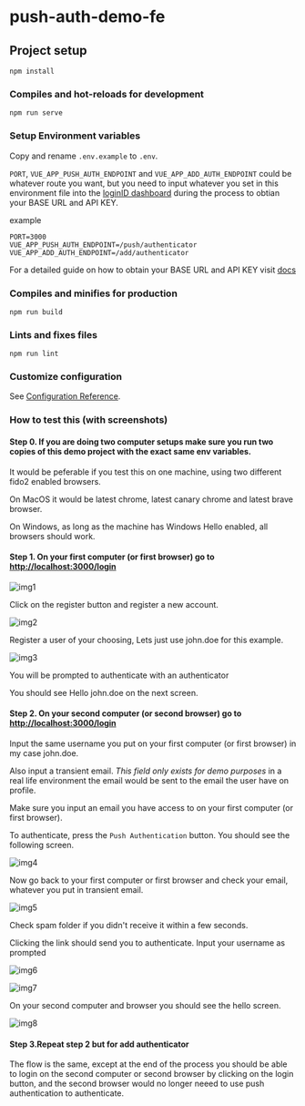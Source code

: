# push-auth-demo-fe

## Project setup

```
npm install
```

### Compiles and hot-reloads for development

```
npm run serve
```

### Setup Environment variables

Copy and rename `.env.example` to `.env`.

`PORT`, `VUE_APP_PUSH_AUTH_ENDPOINT` and `VUE_APP_ADD_AUTH_ENDPOINT` could be whatever route you want, but you need to input whatever you set in this environment file into the [loginID dashboard](https://sandbox-usw1.api.loginid.io/) during the process to obtian your BASE URL and API KEY.

example

```
PORT=3000
VUE_APP_PUSH_AUTH_ENDPOINT=/push/authenticator
VUE_APP_ADD_AUTH_ENDPOINT=/add/authenticator
```

For a detailed guide on how to obtain your BASE URL and API KEY visit [docs](https://docs.loginid.io/websdks/dw#push-authentication)

### Compiles and minifies for production

```
npm run build
```

### Lints and fixes files

```
npm run lint
```

### Customize configuration

See [Configuration Reference](https://cli.vuejs.org/config/).

### How to test this (with screenshots)

#### Step 0. If you are doing two computer setups make sure you run two copies of this demo project with the exact same env variables.

It would be peferable if you test this on one machine, using two different fido2 enabled browsers.

On MacOS it would be latest chrome, latest canary chrome and latest brave browser.

On Windows, as long as the machine has Windows Hello enabled, all browsers should work.

#### Step 1. On your first computer (or first browser) go to [http://localhost:3000/login](http://localhost:3000/login)

![img1](./img/1.png)

Click on the register button and register a new account.

![img2](./img/2.png)

Register a user of your choosing, Lets just use john.doe for this example.

![img3](./img/3.png)

You will be prompted to authenticate with an authenticator

You should see Hello john.doe on the next screen.

#### Step 2. On your second computer (or second browser) go to [http://localhost:3000/login](http://localhost:3000/login)

Input the same username you put on your first computer (or first browser) in my case john.doe.

Also input a transient email. _This field only exists for demo purposes_ in a real life environment the email would be sent to the email the user have on profile.

Make sure you input an email you have access to on your first computer (or first browser).

To authenticate, press the `Push Authentication` button. You should see the following screen.

![img4](./img/4.png)

Now go back to your first computer or first browser and check your email, whatever you put in transient email.

![img5](./img/5.png)

Check spam folder if you didn't receive it within a few seconds.

Clicking the link should send you to authenticate. Input your username as prompted

![img6](./img/6.png)

![img7](./img/7.png)

On your second computer and browser you should see the hello screen.

![img8](./img/8.png)

#### Step 3.Repeat step 2 but for add authenticator

The flow is the same, except at the end of the process you should be able to login on the second computer or second browser by clicking on the login button, and the second browser would no longer neeed to use push authentication to authenticate.
